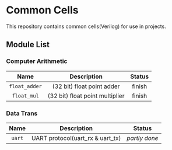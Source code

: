 # Common Cells

This repository contains common cells(Verilog) for use in projects.

## Module List

### Computer Arithmetic

|           Name          |                     Description                     |    Status      | 
|:-----------------------:|:---------------------------------------------------:|:--------------:|
| `float_adder`           | (32 bit) float point adder                          | finish         |
| `float_mul`             | (32 bit) float point multiplier                     | finish         |

### Data Trans

|           Name          |                     Description                     |    Status      | 
|:-----------------------:|:---------------------------------------------------:|:--------------:|
| `uart`                  | UART protocol(uart_rx & uart_tx)                    | *partly done*  |